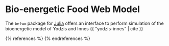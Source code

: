 # Bio-energetic Food Web Model

The `befwm` package for [Julia][julia] offers an interface to perform simulation of the bioenergetic model of Yodzis and Innes {{ "yodzis-innes" | cite }} 

[julia]: http://julialang.org

{% references %} {% endreferences %}
